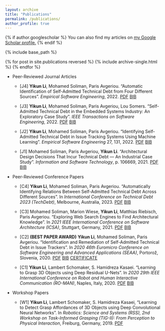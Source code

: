 ```yaml
---
layout: archive
title: "Publications"
permalink: /publications/
author_profile: true
---
```


{% if author.googlescholar %}
  You can also find my articles on <u><a href="{{author.googlescholar}}">my Google Scholar profile</a>.</u>
{% endif %}

{% include base_path %}

{% for post in site.publications reversed %}
  {% include archive-single.html %}
{% endfor %}

* Peer-Reviewed Journal Articles
    * [J4] **Yikun Li**, Mohamed Soliman, Paris Avgeriou. “Automatic Identification of Self-Admitted Technical Debt from Four Different Sources”. *Empirical Software Engineering*, 2022. [PDF](https://yikun-li.github.io/publications/EMSE2022b.pdf)  [BIB](https://raw.githubusercontent.com/yikun-li/yikun-li.github.io/master/_publications/EMSE2022b_BIB.html)

    * [J3] **Yikun Li**, Mohamed Soliman, Paris Avgeriou, Lou Somers. “Self-Admitted Technical Debt in the Embedded Systems Industry: An Exploratory Case Study”. *IEEE Transactions on Software Engineering*, 2022. [PDF](https://yikun-li.github.io/publications/TSE2022.pdf)  [BIB](https://raw.githubusercontent.com/yikun-li/yikun-li.github.io/master/_publications/TSE2022_BIB.html)

    * [J2] **Yikun Li**, Mohamed Soliman, Paris Avgeriou. “Identifying Self-Admitted Technical Debt in Issue Tracking Systems Using Machine Learning”. *Empirical Software Engineering* 27, 131, 2022. [PDF](https://yikun-li.github.io/publications/EMSE2022a.pdf)  [BIB](https://raw.githubusercontent.com/yikun-li/yikun-li.github.io/master/_publications/EMSE2022a_BIB.html)

    * [J1] Mohamed Soliman, Paris Avgeriou, **Yikun Li**. “Architectural Design Decisions That Incur Technical Debt — An Industrial Case Study”. *Information and Software Technology*, p. 106669, 2021. [PDF](https://yikun-li.github.io/publications/IST2021.pdf)  [BIB](https://raw.githubusercontent.com/yikun-li/yikun-li.github.io/master/_publications/IST2021_BIB.html)

* Peer-Reviewed Conference Papers
    * [C4] **Yikun Li**, Mohamed Soliman, Paris Avgeriou. “Automatically Identifying Relations Between Self-Admitted Technical Debt Across Different Sources”. In *International Conference on Technical Debt 2023 (TechDebt)*, Melbourne, Australia, 2023. [PDF](https://yikun-li.github.io/publications/TechDebt2023.pdf)  [BIB](https://raw.githubusercontent.com/yikun-li/yikun-li.github.io/master/_publications/TechDebt2023_BIB.html)

    * [C3] Mohamed Soliman, Marion Wiese, **Yikun Li**, Matthias Riebisch, Paris Avgeriou. “Exploring Web Search Engines to Find Architectural Knowledge”. In *2021 IEEE International Conference on Software Architecture (ICSA)*, Stuttgart, Germany, 2021. [PDF](https://yikun-li.github.io/publications/ICSA2021.pdf)  [BIB](https://raw.githubusercontent.com/yikun-li/yikun-li.github.io/master/_publications/ICSA2021_BIB.html)

    * [C2] **(BEST PAPER AWARD)** **Yikun Li**, Mohamed Soliman, Paris Avgeriou. “Identification and Remediation of Self-Admitted Technical Debt in Issue Trackers”. In *2020 46th Euromicro Conference on Software Engineering and Advanced Applications (SEAA)*, Portorož, Slovenia, 2020. [PDF](https://yikun-li.github.io/publications/SEAA2020.pdf)  [BIB](https://raw.githubusercontent.com/yikun-li/yikun-li.github.io/master/_publications/SEAA2020_BIB.html) [CERTIFICATE](https://yikun-li.github.io/publications/SEAA2020_CERT.pdf)
    
    * [C1] **Yikun Li**, Lambert Schomaker, S. Hamidreza Kasaei. “Learning to Grasp 3D Objects using Deep Residual U-Nets”. In *2020 29th IEEE International Conference on Robot and Human Interactive Communication (RO-MAN)*, Naples, Italy, 2020. [PDF](https://yikun-li.github.io/publications/RO-MAN2020.pdf)  [BIB](https://raw.githubusercontent.com/yikun-li/yikun-li.github.io/master/_publications/RO-MAN2020_BIB.html)
    
* Workshop Papers
    * [W1] **Yikun Li**, Lambert Schomaker, S. Hamidreza Kasaei, “Learning to Detect Grasp Affordances of 3D Objects using Deep Convolutional Neural Networks”. In *Robotics: Science and Systems (RSS), 2nd Workshop on Task-Informed Grasping (TIG-II): From Perception to Physical Interaction*, Freiburg, Germany, 2019. [PDF](https://yikun-li.github.io/publications/TIG-II2019.pdf)
